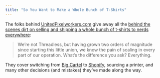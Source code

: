 ```yaml
---
title: "So You Want to Make a Whole Bunch of T-Shirts"
---
```

<p>The folks behind <a href="https://www.unitedpixelworkers.com">UnitedPixelworkers.com</a> give away all the <a href="https://blog.unitedpixelworkers.com/2013/02/20/so-you-want-to-make-a-whole-bunch-of-t-shirts">behind the scenes dirt on selling and shipping a whole bunch of t-shirts to nerds everywhere</a>:</p>
<blockquote><p>
  We’re not Threadless, but having grown two orders of magnitude since starting this little union, we know the pain of scaling in every part of our operation. What’s the difference you ask? Everything.
</p></blockquote>
<p>They cover switching from <a href="https://bigcartel.com">Big Cartel</a> to <a href="https://www.shopify.com">Shopify</a>, sourcing a printer, and many other decisions (and mistakes) they've made along the way.</p>

